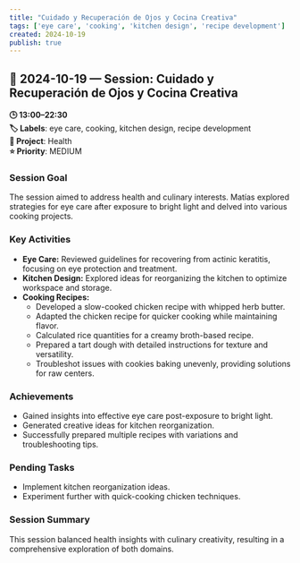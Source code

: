 ```yaml
---
title: "Cuidado y Recuperación de Ojos y Cocina Creativa"
tags: ['eye care', 'cooking', 'kitchen design', 'recipe development']
created: 2024-10-19
publish: true
---
```


## 📅 2024-10-19 — Session: Cuidado y Recuperación de Ojos y Cocina Creativa

**🕒 13:00–22:30**  
**🏷️ Labels**: eye care, cooking, kitchen design, recipe development  
**📂 Project**: Health  
**⭐ Priority**: MEDIUM  


### Session Goal
The session aimed to address health and culinary interests. Matías explored strategies for eye care after exposure to bright light and delved into various cooking projects.

### Key Activities
- **Eye Care:** Reviewed guidelines for recovering from actinic keratitis, focusing on eye protection and treatment.
- **Kitchen Design:** Explored ideas for reorganizing the kitchen to optimize workspace and storage.
- **Cooking Recipes:**
  - Developed a slow-cooked chicken recipe with whipped herb butter.
  - Adapted the chicken recipe for quicker cooking while maintaining flavor.
  - Calculated rice quantities for a creamy broth-based recipe.
  - Prepared a tart dough with detailed instructions for texture and versatility.
  - Troubleshot issues with cookies baking unevenly, providing solutions for raw centers.

### Achievements
- Gained insights into effective eye care post-exposure to bright light.
- Generated creative ideas for kitchen reorganization.
- Successfully prepared multiple recipes with variations and troubleshooting tips.

### Pending Tasks
- Implement kitchen reorganization ideas.
- Experiment further with quick-cooking chicken techniques.

### Session Summary
This session balanced health insights with culinary creativity, resulting in a comprehensive exploration of both domains.
